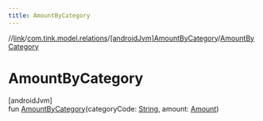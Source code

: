 ```yaml
---
title: AmountByCategory
---
```

//[link](../../../index.html)/[com.tink.model.relations](../index.html)/[[androidJvm]AmountByCategory](index.html)/[AmountByCategory](-amount-by-category.html)



# AmountByCategory



[androidJvm]\
fun [AmountByCategory](-amount-by-category.html)(categoryCode: [String](https://kotlinlang.org/api/latest/jvm/stdlib/kotlin/-string/index.html), amount: [Amount](../../com.tink.model.misc/[android-jvm]-amount/index.html))




